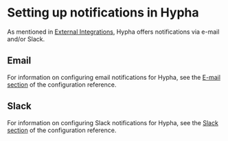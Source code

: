 # Setting up notifications in Hypha

As mentioned in [External Integrations](../../getting-started/architecture.md#external-integrations), Hypha offers notifications via e-mail and/or Slack.

## Email

For information on configuring email notifications for Hypha, see the [E-mail section](configuration.md#e-mail-settings) of the configuration reference.

## Slack

For information on configuring Slack notifications for Hypha, see the [Slack section](configuration.md/#slack-settings) of the configuration reference.
